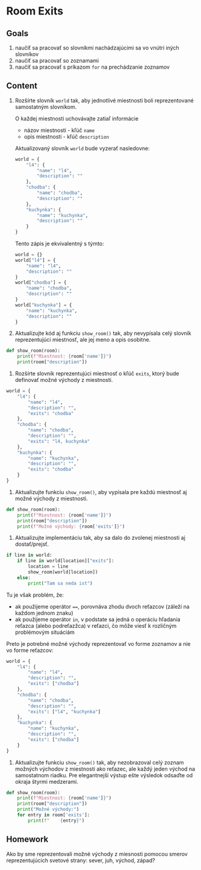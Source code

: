 # Room Exits

## Goals

1. naučiť sa pracovať so slovníkmi nachádzajúcimi sa vo vnútri iných slovníkov
2. naučiť sa pracovať so zoznamami
3. naučiť sa pracovať s príkazom `for` na prechádzanie zoznamov

## Content

1. Rozšírte slovník `world` tak, aby jednotlivé miestnosti boli reprezentované samostatným slovníkom.

   O každej miestnosti uchovávajte zatiaľ informácie

   - názov miestnosti - kľúč `name`
   - opis miestnosti - kľúč `description`

   Aktualizovaný slovník `world` bude vyzerať nasledovne:

   ```python
   world = {
       "l4": {
           "name": "l4",
           "description": ""
       },
       "chodba": {
           "name": "chodba",
           "description": ""
       },
       "kuchynka": {
           "name": "kuchynka",
           "description": ""
       }
   }
   ```

   Tento zápis je ekvivalentný s týmto:

   ```python
   world = {}
   world["l4"] = {
       "name": "l4",
       "description": ""
   }
   world["chodba"] = {
       "name": "chodba",
       "description": ""
   }
   world["kuchynka"] = {
       "name": "kuchynka",
       "description": ""
   }
   ```

2. Aktualizujte kód aj funkciu `show_room()` tak, aby nevypísala celý slovník reprezentujúci miestnosť, ale jej meno a opis osobitne.

```python
def show_room(room):
    print(f"Miestnost: {room['name']}")
    print(room["description"])
```

1. Rozšírte slovník reprezentujúci miestnosť o kľúč `exits`, ktorý bude definovať možné východy z miestnosti.

```python
world = {
    "l4": {
        "name": "l4",
        "description": "",
        "exits": "chodba"
    },
    "chodba": {
        "name": "chodba",
        "description": "",
        "exits": "l4, kuchynka"
    },
    "kuchynka": {
        "name": "kuchynka",
        "description": "",
        "exits": "chodba"
    }
}
```

1. Aktualizujte funkciu `show_room()`, aby vypísala pre každú miestnosť aj možné východy z miestnosti.

```python
def show_room(room):
    print(f"Miestnost: {room['name']}")
    print(room["description"])
    print(f"Možné východy: {room['exits']}")
```

1. Aktualizujte implementáciu tak, aby sa dalo do zvolenej miestnosti aj dostať/prejsť.

```python
if line in world:
    if line in world[location]["exits"]:
        location = line
        show_room(world[location])
    else:
        print("Tam sa neda ist")
```

Tu je však problém, že:

- ak použijeme operátor `==`, porovnáva zhodu dvoch reťazcov (záleží na každom jednom znaku)
- ak použijeme operátor `in`, v podstate sa jedná o operáciu hľadania reťazca (alebo podreťazžca) v reťazci, čo môže viesť k rozličným problémovým situáciám

Preto je potrebné možné východy reprezentovať vo forme zoznamov a nie vo forme reťazcov:

```python
world = {
    "l4": {
        "name": "l4",
        "description": "",
        "exits": ["chodba"]
    },
    "chodba": {
        "name": "chodba",
        "description": "",
        "exits": ["l4", "kuchynka"]
    },
    "kuchynka": {
        "name": "kuchynka",
        "description": "",
        "exits": ["chodba"]
    }
}
```

1. Aktualizujte funkciu `show_room()` tak, aby nezobrazoval celý zoznam možných východov z miestnosti ako reťazec, ale každý jeden východ na samostatnom riadku. Pre elegantnejší výstup ešte výsledok odsaďte od okraja štyrmi medzerami.

```python
def show_room(room):
    print(f"Miestnost: {room['name']}")
    print(room["description"])
    print("Možné východy:")
    for entry in room['exits']:
        print(f"    {entry}")
```

## Homework

Ako by sme reprezentovali možné východy z miesnosti pomocou smerov reprezentujúcich svetové strany: sever, juh, východ, západ?